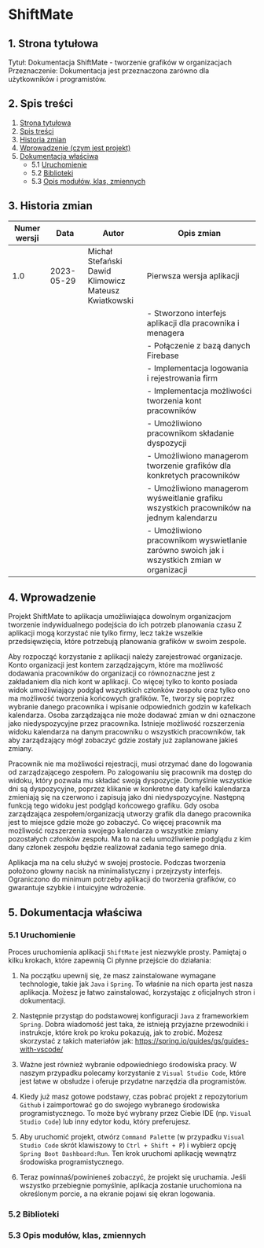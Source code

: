 # ShiftMate

## 1. Strona tytułowa
Tytuł: Dokumentacja ShiftMate - tworzenie grafików w organizacjach 
Przeznaczenie: Dokumentacja jest przeznaczona zarówno dla użytkowników i programistów. 
## 2. Spis treści
1. [Strona tytułowa](#1-strona-tytułowa)
2. [Spis treści](#2-spis-treści)
3. [Historia zmian](#3-historia-zmian)
4. [Wprowadzenie (czym jest projekt)](#4-wprowadzenie)
5. [Dokumentacja właściwa](#5-dokumentacja-właściwa)
   - 5.1 [Uruchomienie](#51-uruchomienie)
   - 5.2 [Biblioteki](#52-biblioteki)
   - 5.3 [Opis modułów, klas, zmiennych](#53-opis-modułów-klas-zmiennych)
## 3. Historia zmian
| Numer wersji | Data       | Autor              | Opis zmian                                 |
|--------------|------------|--------------------|--------------------------------------------|
| 1.0          | 2023-05-29 | Michał Stefański <br> Dawid Klimowicz <br> Mateusz Kwiatkowski | Pierwsza wersja aplikacji                  |
|              |            |                    | - Stworzono interfejs aplikacji dla pracownika i menagera    |
|              |            |                    | - Połączenie z bazą danych Firebase      |
|              |            |                    | - Implementacja logowania i rejestrowania firm |
|              |            |                    | - Implementacja możliwości tworzenia kont pracowników              |
|              |            |                    | - Umożliwiono pracownikom składanie dyspozycji|
|              |            |                    | - Umożliwiono managerom tworzenie grafików dla konkretych pracowników        |
|              |            |                    | - Umożliwiono managerom wyśweitlanie grafiku wszystkich pracowników na jednym kalendarzu|
|              |            |                    | - Umożliwiono pracownikom wyswietlanie zarówno swoich jak i wszystkich zmian w organizacji      |

## 4. Wprowadzenie
Projekt ShiftMate to aplikacja umożliwiająca dowolnym organizacjom tworzenie indywidualnego podejścia do ich potrzeb planowania czasu Z aplikacji mogą korzystać nie tylko firmy, lecz także wszelkie przedsięwzięcia, które potrzebują planowania grafików w swoim zespole. 

Aby rozpocząć korzystanie z aplikacji należy zarejestrować organizacje. Konto organizacji jest kontem zarządzającym, które ma możliwość dodawania pracowników do organizacji co równoznaczne jest z zakładaniem dla nich kont w aplikacji. Co więcej tylko to konto posiada widok umożliwiający podgląd wszystkich członków zespołu oraz tylko ono ma możliwość tworzenia końcowych grafików. Te, tworzy się poprzez wybranie danego pracownika i wpisanie odpowiednich godzin w kafelkach kalendarza. Osoba zarządzająca nie może dodawać zmian w dni oznaczone jako niedyspozycyjne przez pracownika. Istnieje możliwość rozszerzenia widoku kalendarza na danym pracowniku o wszystkich pracowników, tak aby zarządzający mógł zobaczyć gdzie zostały już zaplanowane jakieś zmiany.

Pracownik nie ma możliwości rejestracji, musi otrzymać dane do logowania od zarządzającego zespołem. Po zalogowaniu się pracownik ma dostęp do widoku, który pozwala mu składać swoją dyspozycje. Domyślnie wszystkie dni są dyspozycyjne, poprzez klikanie w konkretne daty kafelki kalendarza zmieniają się na czerwono i zapisują jako dni niedyspozycyjne. Następną funkcją tego widoku jest podgląd końcowego grafiku. Gdy osoba zarządzająca zespołem/organizacją utworzy grafik dla danego pracownika jest to miejsce gdzie może go zobaczyć. Co więcej pracownik ma możliwość rozszerzenia swojego kalendarza o wszystkie zmiany pozostałych członków zespołu. Ma to na celu umożliwienie podglądu z kim dany członek zespołu będzie realizował zadania tego samego dnia.

Aplikacja ma na celu służyć w swojej prostocie. Podczas tworzenia położono głowny nacisk na minimalistyczny i przejrzysty interfejs. Ograniczono do minimum potrzeby aplikacji do tworzenia grafików, co gwarantuje szybkie i intuicyjne wdrożenie. 

## 5. Dokumentacja właściwa
### 5.1 Uruchomienie 

Proces uruchomienia aplikacji `ShiftMate` jest niezwykle prosty. Pamiętaj o kilku krokach, które zapewnią Ci płynne przejście do działania:

   1. Na początku upewnij się, że masz zainstalowane wymagane technologie, takie jak `Java` i `Spring`. To właśnie na nich oparta jest nasza aplikacja. Możesz je łatwo           zainstalować, korzystając z oficjalnych stron i dokumentacji.

   2. Następnie przystąp do podstawowej konfiguracji `Java` z frameworkiem `Spring`. Dobra wiadomość jest taka, że istnieją przyjazne przewodniki i instrukcje, które krok         po kroku pokazują, jak to zrobić. Możesz skorzystać z takich materiałów jak: https://spring.io/guides/gs/guides-with-vscode/

   3. Ważne jest również wybranie odpowiedniego środowiska pracy. W naszym przypadku polecamy korzystanie z `Visual Studio Code`, które jest łatwe w obsłudze i oferuje           przydatne narzędzia dla programistów.

   4. Kiedy już masz gotowe podstawy, czas pobrać projekt z repozytorium `Github` i zaimportować go do swojego wybranego środowiska programistycznego. To może być wybrany         przez Ciebie IDE (np. `Visual Studio Code`) lub inny edytor kodu, który preferujesz.

   5. Aby uruchomić projekt, otwórz `Command Palett`e (w przypadku `Visual Studio Code` skrót klawiszowy to `Ctrl + Shift + P`) i wybierz opcję `Spring Boot Dashboard:Run`.       Ten krok uruchomi aplikację wewnątrz środowiska programistycznego.

   6. Teraz powinnaś/powinieneś zobaczyć, że projekt się uruchamia. Jeśli wszystko przebiegnie pomyślnie, aplikacja zostanie uruchomiona na określonym porcie, a na ekranie       pojawi się ekran logowania.

### 5.2 Biblioteki
### 5.3 Opis modułów, klas, zmiennych 

